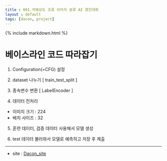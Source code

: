 ```yaml
---
title : 001.저해상도 조류 이미지 분류 AI 경진대회
layout : default
tags: [dacon, project]
---
```


{% include markdown.html %}

# 베이스라인 코드 따라잡기

1. Configuration(=CFG) 설정  

2. dataset 나누기 [ train_test_split ]  

3. 종속변수 변환 [ LabelEncoder ]  

4. 데이터 전처리
  - 이미지 크기 : 224
  - 배치 사이즈 : 32

5. 훈련 데이터, 검증 데이터 사용해서 모델 생성

6. test 데이터 불러와서 모델로 예측하고 저장 후 제출

---

- site : [Dacon_site](https://dacon.io/competitions/official/236251/overview/description)
